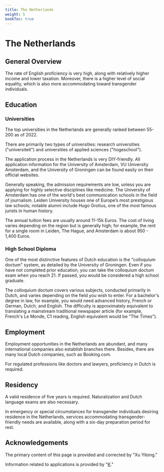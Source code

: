 ```yaml
---
title: The Netherlands
weight: 5
bookToc: true
---
```


# The Netherlands

## General Overview

The rate of English proficiency is very high, along with relatively higher income and lower taxation. Moreover, there is a higher level of social equality, which is also more accommodating toward transgender individuals.

## Education

### Universities

The top universities in the Netherlands are generally ranked between 55-200 as of 2022.

There are primarily two types of universities: research universities ("universiteit") and universities of applied sciences ("hogeschool").

The application process in the Netherlands is very DIY-friendly. All application information for the University of Amsterdam, VU University Amsterdam, and the University of Groningen can be found easily on their official websites.

Generally speaking, the admission requirements are low, unless you are applying for highly selective disciplines like medicine. The University of Amsterdam has one of the world's best communication schools in the field of journalism. Leiden University houses one of Europe’s most prestigious law schools; notable alumni include Hugo Grotius, one of the most famous jurists in human history.

The annual tuition fees are usually around 11-15k Euros. The cost of living varies depending on the region but is generally high; for example, the rent for a single room in Leiden, The Hague, and Amsterdam is about 950 - 1,400 Euros.

### High School Diploma

One of the most distinctive features of Dutch education is the "colloquium doctum" system, as detailed by the University of Groningen. Even if you have not completed prior education, you can take the colloquium doctum exam when you reach 21. If passed, you would be considered a high school graduate.

The colloquium doctum covers various subjects, conducted primarily in Dutch, and varies depending on the field you wish to enter. For a bachelor's degree in law, for example, you would need advanced history, French or German, Dutch, and English. The difficulty is approximately equivalent to translating a mainstream traditional newspaper article (for example, French's Le Monde, C1 reading, English equivalent would be "The Times").

## Employment

Employment opportunities in the Netherlands are abundant, and many international companies also establish branches there. Besides, there are many local Dutch companies, such as Booking.com.

For regulated professions like doctors and lawyers, proficiency in Dutch is required.

## Residency

A valid residence of five years is required. Naturalization and Dutch language exams are also necessary.

In emergency or special circumstances for transgender individuals desiring residence in the Netherlands, services accommodating transgender-friendly needs are available, along with a six-day preparation period for rest.

## Acknowledgements

The primary content of this page is provided and corrected by "Xu Yitong."

Information related to applications is provided by "[K](mailto:ozpin0928@163.com)."